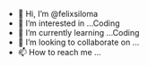 - 👋 Hi, I’m @felixsiloma
- 👀 I’m interested in ...Coding
- 🌱 I’m currently learning ...Coding
- 💞️ I’m looking to collaborate on ...
- 📫 How to reach me ...

<!---
felixsiloma/felixsiloma is a ✨ special ✨ repository because its `README.md` (this file) appears on your GitHub profile.
You can click the Preview link to take a look at your changes.
--->
